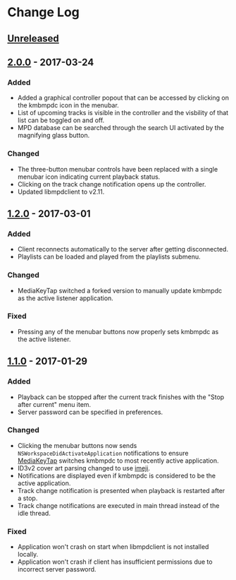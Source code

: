 # Change Log

## [Unreleased]

## [2.0.0] - 2017-03-24
### Added
- Added a graphical controller popout that can be accessed by clicking on the kmbmpdc icon in the menubar.
- List of upcoming tracks is visible in the controller and the visbility of that list can be toggled on and off.
- MPD database can be searched through the search UI activated by the magnifying glass button.

### Changed
- The three-button menubar controls have been replaced with a single menubar icon indicating current playback status.
- Clicking on the track change notification opens up the controller.
- Updated libmpdclient to v2.11.

## [1.2.0] - 2017-03-01
### Added
- Client reconnects automatically to the server after getting disconnected.
- Playlists can be loaded and played from the playlists submenu.

### Changed
- MediaKeyTap switched a forked version to manually update kmbmpdc as the active listener application.

### Fixed
- Pressing any of the menubar buttons now properly sets kmbmpdc as the active listener.

## [1.1.0] - 2017-01-29
### Added
- Playback can be stopped after the current track finishes with the "Stop after current" menu item.
- Server password can be specified in preferences.

### Changed
- Clicking the menubar buttons now sends `NSWorkspaceDidActivateApplication` notifications to ensure [MediaKeyTap](https://github.com/nhurden/MediaKeyTap) switches kmbmpdc to most recently active application.
- ID3v2 cover art parsing changed to use [imeji](https://github.com/arttuperala/imeji).
- Notifications are displayed even if kmbmpdc is considered to be the active application.
- Track change notification is presented when playback is restarted after a stop.
- Track change notifications are executed in main thread instead of the idle thread.

### Fixed
- Application won't crash on start when libmpdclient is not installed locally.
- Application won't crash if client has insufficient permissions due to incorrect server password.

[Unreleased]: https://github.com/arttuperala/kmbmpdc/compare/v2.0.0...HEAD
[2.0.0]: https://github.com/arttuperala/kmbmpdc/compare/v1.2.0...v2.0.0
[1.2.0]: https://github.com/arttuperala/kmbmpdc/compare/v1.1.0...v1.2.0
[1.1.0]: https://github.com/arttuperala/kmbmpdc/compare/v1.0.0...v1.1.0
